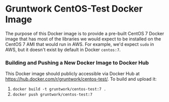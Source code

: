 # Gruntwork CentOS-Test Docker Image

The purpose of this Docker image is to provide a pre-built CentOS 7 Docker image that has most of the libraries
we would expect to be installed on the CentOS 7 AMI that would run in AWS. For example, we'd expect `sudo` in AWS,
but it doesn't exist by default in Docker `centos:7`.

### Building and Pushing a New Docker Image to Docker Hub

This Docker image should publicly accessible via Docker Hub at https://hub.docker.com/r/gruntwork/centos-test/. To build and
upload it:

1. `docker build -t gruntwork/centos-test:7 .`
1. `docker push gruntwork/centos-test:7`

